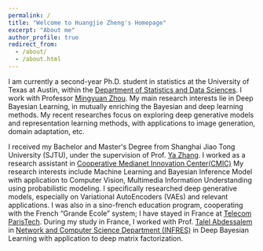 ```yaml
---
permalink: /
title: "Welcome to Huangjie Zheng's Homepage"
excerpt: "About me"
author_profile: true
redirect_from:
  - /about/
  - /about.html
---
```



I am currently a second-year Ph.D. student in statistics at the University of Texas at Austin, within the [Department of Statistics and Data Sciences](https://stat.utexas.edu/). I work with Professor [Mingyuan Zhou](https://mingyuanzhou.github.io/). My main research interests lie in Deep Bayesian Learning, in mutually enriching the Bayesian and deep learning methods. My recent researches focus on exploring deep generative models and representation learning methods, with applications to image generation, domain adaptation, etc. 

I received my Bachelor and Master's Degree from Shanghai Jiao Tong University (SJTU), under the supervision of Prof. [Ya Zhang](https://ir.sjtu.edu.cn:18080/~yazhang/). I worked as a research assistant in [Cooperative Medianet Innovation Center(CMIC)](https://cmic.sjtu.edu.cn/EN/Default.aspx)
My research interests include Machine Learning and Bayesian Inference Model with application to Computer Vision, Multimedia Information Understanding using probabilistic modeling. I specifically researched deep generative models, especially on Variational AutoEncoders (VAEs) and relevant applications. I was also in a sino-french education program, cooperating with the French “Grande Ecole” system; I have stayed in France at [Telecom ParisTech](https://www.telecom-paristech.fr/eng). During my study in France, I worked with Prof. [Talel Abdessalem](https://bdmi.wp.imt.fr/holder/) in [Network and Computer Science Department (INFRES)](https://www.infres.telecom-paristech.fr/wp/) in Deep Bayesian Learning with application to deep matrix factorization.





